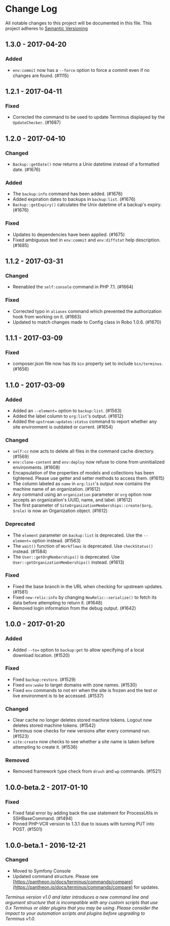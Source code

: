 # Change Log
All notable changes to this project will be documented in this file. This project adheres to [Semantic Versioning](http://semver.org)

## 1.3.0 - 2017-04-20
### Added
- `env:commit` now has a `--force` option to force a commit even if no changes are found. (#1115)

## 1.2.1 - 2017-04-11
### Fixed
- Corrected the command to be used to update Terminus displayed by the `UpdateChecker`. (#1687)

## 1.2.0 - 2017-04-10
### Changed
- `Backup::getDate()` now returns a Unix datetime instead of a formatted date. (#1676)

### Added
- The `backup:info` command has been added. (#1676)
- Added expiration dates to backups in `backup:list`. (#1676)
- `Backup::getExpiry()` calculates the Unix datetime of a backup's expiry. (#1676)

### Fixed
- Updates to dependencies have been applied. (#1675)
- Fixed ambiguous text in `env:commit` and `env:diffstat` help description. (#1685)

## 1.1.2 - 2017-03-31
### Changed
- Reenabled the `self:console` command in PHP 7.1. (#1664)
### Fixed
- Corrected typo in `aliases` command which prevented the authorization hook from working on it. (#1663)
- Updated to match changes made to Config class in Robo 1.0.6. (#1670)

## 1.1.1 - 2017-03-09
### Fixed
- composer.json file now has its `bin` property set to include `bin/terminus`. (#1656)

## 1.1.0 - 2017-03-09
### Added
- Added an `--element=` option to `backup:list`. (#1563)
- Added the label column to `org:list`'s output. (#1612)
- Added the `upstream:updates:status` command to report whether any site environment is outdated or current. (#1654)

### Changed
- `self:cc` now acts to delete all files in the command cache directory. (#1569)
- `env:clone-content` and `env:deploy` now refuse to clone from uninitialized environments. (#1608)
- Encapsulation of the properties of models and collections has been tightened. Please use getter and setter methods to access them. (#1615)
- The column labeled as `name` in `org:list`'s output now contains the machine name of an organization. (#1612)
- Any command using an `organization` parameter or `org` option now accepts an organization's UUID, name, and label. (#1612)
- The first parameter of `SiteOrganizationMemberships::create($org, $role)` is now an Organization object. (#1612)

### Deprecated
- The `element` parameter on `backup:list` is deprecated. Use the `--element=` option instead. (#1563)
- The `wait()` function of `Workflows` is deprecated. Use `checkStatus()` instead. (#1584)
- The `User::getOrgMemberships()` is deprecated. Use `User::getOrganizationMemberships()` instead. (#1613)

### Fixed
- Fixed the base branch in the URL when checking for upstream updates. (#1581)
- Fixed `new-relic:info` by changing `NewRelic::serialize()` to fetch its data before attempting to return it. (#1648)
- Removed login information from the debug output. (#1642)

## 1.0.0 - 2017-01-20
### Added
- Added `--to=` option to `backup:get` to allow specifying of a local download location. (#1520)

### Fixed
- Fixed `backup:restore`. (#1529)
- Fixed `env:wake` to target domains with zone names. (#1530)
- Fixed `env` commands to not err when the site is frozen and the test or live environment is to be accessed. (#1537)

### Changed
- Clear cache no longer deletes stored machine tokens. Logout now deletes stored machine tokens. (#1542)
- Terminus now checks for new versions after every command run. (#1523)
- `site:create` now checks to see whether a site name is taken before attempting to create it. (#1536)

### Removed
- Removed framework type check from `drush` and `wp` commands. (#1521)

## 1.0.0-beta.2 - 2017-01-10
### Fixed
- Fixed fatal error by adding back the use statement for ProcessUtils in SSHBaseCommand. (#1494)
- Pinned PHP-VCR version to 1.3.1 due to issues with turning PUT into POST. (#1501)

## 1.0.0-beta.1 - 2016-12-21
### Changed
- Moved to Symfony Console
- Updated command structure. Please see [https://pantheon.io/docs/terminus/commands/compare](https://pantheon.io/docs/terminus/commands/compare) for updates.

_Terminus version v1.0 and later introduces a new command line and argument structure that is incompatible with any custom scripts that use 0.x Terminus or older plugins that you may be using.
Please consider the impact to your automation scripts and plugins before upgrading to Terminus v1.0._
